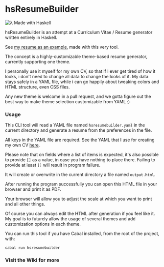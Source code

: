 # hsResumeBuilder

![λ Made with Haskell](https://img.shields.io/badge/%CE%BB%20haskell-%20-blueviolet)

hsResumeBuilder is an attempt at a Curriculum Vitae / Resume generator written entirely in Haskell.

See [my resume as an example](https://averageflow.github.io/hsresumebuilder/), made with this very tool.

The concept is a highly-customizable theme-based resume generator, currently supporting one theme.

I personally use it myself for my own CV, so that if I ever get tired of how it looks, i don't need to change all data to change the looks of it. My data stays safely in a YAML file, while i can go happily about tweaking colors and HTML structure, even CSS files. 

Any new theme is welcome in a pull request, and we gotta figure out the best way to make theme selection customizable from YAML :) 

### Usage

This CLI tool will read a YAML file named `hsresumebuilder.yaml` in the current directory and generate a resume from the preferences in the file.

All keys in the YAML file are required.
See the YAML that I use for creating my own CV [here](hsresumebuilder.yaml).

Please note that on fields where a list of items is expected, it's also possible to provide `[]` as a value, in case you have nothing to place there.
Failing to provide at least `[]` will result in program failure.

It will create or overwrite in the current directory a file named `output.html`. 

After running the program successfully you can open this HTML file in your browser and print it as PDF. 

Your browser will allow you to adjust the scale at which you want to print and all other things.

Of course you can always edit the HTML after generation if you feel like it. My goal is to futurely allow the usage of several themes and add customization options in each theme.

You can run this tool if you have Cabal installed, from the root of the project, with:

```
cabal run hsresumebuilder
```


### Visit the Wiki for more
